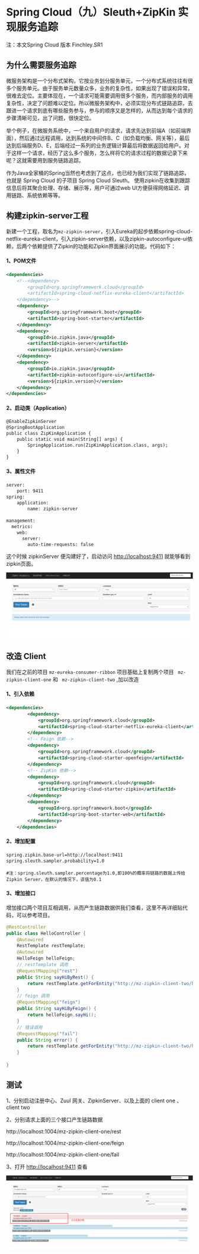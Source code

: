 # Spring Cloud（九）Sleuth+ZipKin 实现服务追踪

注：本文Spring Cloud 版本 Finchley.SR1

## 为什么需要服务追踪

微服务架构是一个分布式架构，它按业务划分服务单元，一个分布式系统往往有很多个服务单元。由于服务单元数量众多，业务的复杂性，如果出现了错误和异常，很难去定位。主要体现在，一个请求可能需要调用很多个服务，而内部服务的调用复杂性，决定了问题难以定位。所以微服务架构中，必须实现分布式链路追踪，去跟进一个请求到底有哪些服务参与，参与的顺序又是怎样的，从而达到每个请求的步骤清晰可见，出了问题，很快定位。

举个例子，在微服务系统中，一个来自用户的请求，请求先达到前端A（如前端界面），然后通过远程调用，达到系统的中间件B、C（如负载均衡、网关等），最后达到后端服务D、E，后端经过一系列的业务逻辑计算最后将数据返回给用户。对于这样一个请求，经历了这么多个服务，怎么样将它的请求过程的数据记录下来呢？这就需要用到服务链路追踪。

作为Java全家桶的Spring当然也考虑到了这点，也已经为我们实现了链路追踪，也就是 Spring Cloud 的子项目 Spring Cloud Sleuth。 使用zipkin在收集到跟踪信息后将其聚合处理、存储、展示等，用户可通过web UI方便获得网络延迟、调用链路、系统依赖等等。

## 构建zipkin-server工程

新建一个工程，取名为`mz-zipkin-server`，引入Eureka的起步依赖spring-cloud-netflix-eureka-client，引入zipkin-server依赖，以及zipkin-autoconfigure-ui依赖，后两个依赖提供了Zipkin的功能和Zipkin界面展示的功能。代码如下：

#### 1、POM文件

```xml
<dependencies>
    <!--<dependency>
        <groupId>org.springframework.cloud</groupId>
        <artifactId>spring-cloud-netflix-eureka-client</artifactId>
    </dependency>-->
    <dependency>
        <groupId>org.springframework.boot</groupId>
        <artifactId>spring-boot-starter</artifactId>
    </dependency>
    <dependency>
        <groupId>io.zipkin.java</groupId>
        <artifactId>zipkin-server</artifactId>
        <version>${zipkin.version}</version>
    </dependency>
    <dependency>
        <groupId>io.zipkin.java</groupId>
        <artifactId>zipkin-autoconfigure-ui</artifactId>
        <version>${zipkin.version}</version>
    </dependency>
</dependencies>
```

#### 2、启动类（Application）

```
@EnableZipkinServer
@SpringBootApplication
public class ZipKinApplication {
    public static void main(String[] args) {
        SpringApplication.run(ZipKinApplication.class, args);
    }
}
```

#### 3、属性文件

```properties
server:
    port: 9411
spring:
    application:
        name: zipkin-server

management:
  metrics:
    web:
      server:
        auto-time-requests: false
```

这个时候 zipkinServer 便沟建好了，启动访问 <http://localhost:9411> 就能够看到zipkin页面。

![](./image/zipkin-page-1.png)

## 改造 Client

我们在之前的项目 `mz-eureka-consumer-ribbon` 项目基础上复制两个项目  ` mz-zipkin-client-one` 和   ` mz-zipkin-client-two` ,加以改造

#### 1、引入依赖

```xml
<dependencies>
        <dependency>
            <groupId>org.springframework.cloud</groupId>
            <artifactId>spring-cloud-starter-netflix-eureka-client</artifactId>
        </dependency>
        <!-- Feign 依赖-->
        <dependency>
            <groupId>org.springframework.cloud</groupId>
            <artifactId>spring-cloud-starter-openfeign</artifactId>
        </dependency>
        <!-- ZipKin 依赖-->
        <dependency>
            <groupId>org.springframework.cloud</groupId>
            <artifactId>spring-cloud-starter-zipkin</artifactId>
        </dependency>
        <dependency>
            <groupId>org.springframework.boot</groupId>
            <artifactId>spring-boot-starter-web</artifactId>
        </dependency>
    </dependencies>
```

#### 2、增加配置

```properties
spring.zipkin.base-url=http://localhost:9411
spring.sleuth.sampler.probability=1.0

#注：spring.sleuth.sampler.percentage为1.0,即100%的概率将链路的数据上传给Zipkin Server，在默认的情况下，该值为0.1
```

#### 3、增加接口

增加接口两个项目互相调用，从而产生链路数据供我们查看，这里不再详细贴代码，可以参考项目。

```java
@RestController
public class HelloController {
    @Autowired
    RestTemplate restTemplate;
    @Autowired
    HelloFeign helloFeign;
    // restTemplate 调用
    @RequestMapping("rest")
    public String sayHiByRest() {
        return restTemplate.getForEntity("http://mz-zipkin-client-two/hi", String.class).getBody();
    }
	// feign 调用
    @RequestMapping("feign")
    public String sayHiByFeign() {
        return helloFeign.sayHi();
    }
	// 错误调用
    @RequestMapping("fail")
    public String error() {
        return restTemplate.getForEntity("http://mz-zipkin-client-two/hi2", String.class).getBody();
    }

}
```

## 测试

1、分别启动注册中心、Zuul 网关、ZipkinServer、以及上面的 client one  、client two

2、分别请求上面的三个接口产生链路数据

http://localhost:1004/mz-zipkin-client-one/rest

http://localhost:1004/mz-zipkin-client-one/feign

http://localhost:1004/mz-zipkin-client-one/fail

3、打开  <http://localhost:9411>  查看

![](./image/zipkin-page-2.png)



